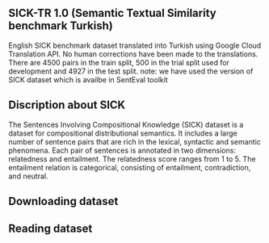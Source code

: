 ## SICK-TR 1.0  (Semantic Textual Similarity benchmark Turkish)

English SICK benchmark dataset translated into Turkish using Google Cloud Translation API. 
No human corrections have been made to the translations.
There are 4500 pairs in the train split, 500 in the trial split used for development and 4927 in the test split. 
note: we have used the version of SICK dataset which is availbe in SentEval toolkit

## Discription about SICK

The Sentences Involving Compositional Knowledge (SICK) dataset is a dataset for compositional distributional semantics. It includes a large number of sentence pairs that are rich in the lexical, syntactic and semantic phenomena. Each pair of sentences is annotated in two dimensions: relatedness and entailment. The relatedness score ranges from 1 to 5. The entailment relation is categorical, consisting of entailment, contradiction, and neutral. 

## Downloading dataset

## Reading dataset

